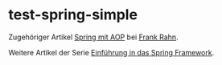 test-spring-simple
==================

Zugehöriger Artikel [Spring mit AOP](http://www.frank-rahn.de/spring-mit-aop.html "Spring mit AOP bei Frank W. Rahn") bei [Frank Rahn](http://www.frank-rahn.de "Homepage von Frank Rahn").

Weitere Artikel der Serie [Einführung in das Spring Framework](http://www.frank-rahn.de/einfuehrung-spring-framework.html "Einführung in das Spring Framework bei Frank Rahn").
